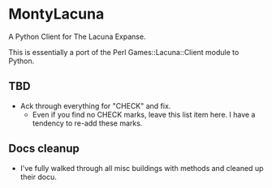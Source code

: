 MontyLacuna
===========

A Python Client for The Lacuna Expanse.

This is essentially a port of the Perl Games::Lacuna::Client module to Python.  

## TBD
- Ack through everything for "CHECK" and fix.
  - Even if you find no CHECK marks, leave this list item here.  I have a tendency to 
    re-add these marks.

## Docs cleanup
- I've fully walked through all misc buildings with methods and cleaned up their docu.
